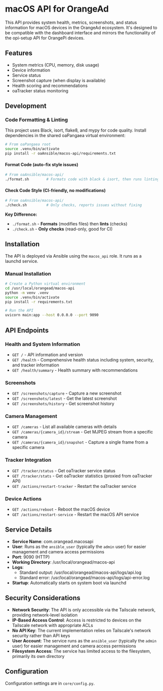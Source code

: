 # macOS API for OrangeAd

This API provides system health, metrics, screenshots, and status information for macOS devices in the OrangeAd ecosystem. It's designed to be compatible with the dashboard interface and mirrors the functionality of the opi-setup API for OrangePi devices.

## Features

- System metrics (CPU, memory, disk usage)
- Device information
- Service status
- Screenshot capture (when display is available)
- Health scoring and recommendations
- oaTracker status monitoring

## Development

### Code Formatting & Linting

This project uses Black, isort, flake8, and mypy for code quality. Install dependencies in the shared oaPangaea virtual environment:

```bash
# From oaPangaea root
source .venv/bin/activate
pip install -r oaAnsible/macos-api/requirements.txt
```

#### Format Code (auto-fix style issues)
```bash
# From oaAnsible/macos-api/
./format.sh        # Formats code with black & isort, then runs linting
```

#### Check Code Style (CI-friendly, no modifications)
```bash
# From oaAnsible/macos-api/
./check.sh         # Only checks, reports issues without fixing
```

**Key Difference:**
- `./format.sh` - **Formats** (modifies files) then **lints** (checks)
- `./check.sh` - **Only checks** (read-only, good for CI)

## Installation

The API is deployed via Ansible using the `macos_api` role. It runs as a launchd service.

### Manual Installation

```bash
# Create a Python virtual environment
cd /usr/local/orangead/macos-api
python -m venv .venv
source .venv/bin/activate
pip install -r requirements.txt

# Run the API
uvicorn main:app --host 0.0.0.0 --port 9090
```

## API Endpoints

### Health and System Information

- `GET /` - API information and version
- `GET /health` - Comprehensive health status including system, security, and tracker information
- `GET /health/summary` - Health summary with recommendations

### Screenshots

- `GET /screenshots/capture` - Capture a new screenshot
- `GET /screenshots/latest` - Get the latest screenshot
- `GET /screenshots/history` - Get screenshot history

### Camera Management

- `GET /cameras` - List all available cameras with details
- `GET /cameras/{camera_id}/stream` - Get MJPEG stream from a specific camera
- `GET /cameras/{camera_id}/snapshot` - Capture a single frame from a specific camera

### Tracker Integration

- `GET /tracker/status` - Get oaTracker service status
- `GET /tracker/stats` - Get oaTracker statistics (proxied from oaTracker API)
- `GET /actions/restart-tracker` - Restart the oaTracker service

### Device Actions

- `GET /actions/reboot` - Reboot the macOS device
- `GET /actions/restart-service` - Restart the macOS API service

## Service Details

- **Service Name**: com.orangead.macosapi
- **User**: Runs as the `ansible_user` (typically the `admin` user) for easier management and camera access permissions
- **Port**: 9090 (HTTP)
- **Working Directory**: /usr/local/orangead/macos-api
- **Logs**:
  - Standard output: /usr/local/orangead/macos-api/logs/api.log
  - Standard error: /usr/local/orangead/macos-api/logs/api-error.log
- **Startup**: Automatically starts on system boot via launchd

## Security Considerations

- **Network Security**: The API is only accessible via the Tailscale network, providing network-level isolation
- **IP-Based Access Control**: Access is restricted to devices on the Tailscale network with appropriate ACLs
- **No API Key**: The current implementation relies on Tailscale's network security rather than API keys
- **User Account**: The service runs as the `ansible_user` (typically the `admin` user) for easier management and camera access permissions
- **Filesystem Access**: The service has limited access to the filesystem, primarily its own directory

## Configuration

Configuration settings are in `core/config.py`.
